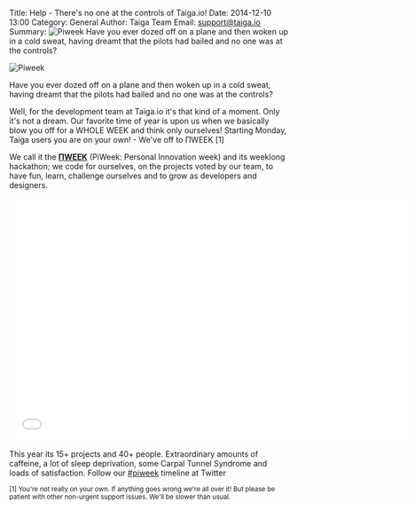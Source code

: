 Title: Help - There's no one at the controls of Taiga.io!
Date: 2014-12-10 13:00
Category: General
Author: Taiga Team
Email: support@taiga.io
Summary: ![Piweek]({filename}/images/2014-12-15_piweek/piweek.jpg) Have you ever dozed off on a plane and then woken up in a cold sweat, having dreamt that the pilots had bailed and no one was at the controls?

![Piweek]({filename}/images/2014-12-15_piweek/piweek.jpg)

Have you ever dozed off on a plane and then woken up in a cold sweat, having dreamt that the pilots had bailed and no one was at the controls?

Well, for the development team at Taiga.io it's that kind of a moment. Only it's not a dream. Our favorite time of year is upon us when we basically blow you off for a WHOLE WEEK and think only ourselves! Starting Monday, Taiga users you are on your own! - We've off to ΠWEEK [1]

We call it the **[ΠWEEK](http://piweek.com/ "ΠWEEK")** (PiWeek: Personal Innovation week) and its weeklong hackathon; we code for ourselves, on the projects voted by our team, to have fun, learn, challenge ourselves and to grow as developers and designers.

<iframe width="720" height="440" src="//www.youtube.com/embed/UcCgJmdUqt0?rel=0" frameborder="0" allowfullscreen style="margin: 0 auto;"></iframe>

This year its 15+ projects and 40+ people. Extraordinary amounts of caffeine, a lot of sleep deprivation, some Carpal Tunnel Syndrome and loads of satisfaction. Follow our [#piweek](https://twitter.com/hashtag/piweek?f=realtime "ΠWEEK on Twitter") timeline at Twitter

<small>[1] You're not really on your own. If anything goes wrong we're all over it! But please be patient with other non-urgent support issues. We'll be slower than usual.</small>
